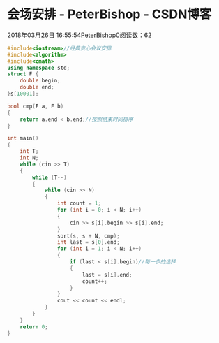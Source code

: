 # 会场安排 - PeterBishop - CSDN博客





2018年03月26日 16:55:54[PeterBishop0](https://me.csdn.net/qq_40061421)阅读数：62








```cpp
#include<iostream>//经典贪心会议安排
#include<algorithm>
#include<cmath>
using namespace std;
struct F {
	double begin;
	double end;
}s[10001];

bool cmp(F a, F b)
{
	return a.end < b.end;//按照结束时间排序
}

int main()
{
	int T;
	int N;
	while (cin >> T)
	{
		while (T--)
		{
			while (cin >> N)
			{
				int count = 1;
				for (int i = 0; i < N; i++)
				{
					cin >> s[i].begin >> s[i].end;
				}
				sort(s, s + N, cmp);
				int last = s[0].end;
				for (int i = 1; i < N; i++)
				{
					if (last < s[i].begin)//每一步的选择
					{
						last = s[i].end;
						count++;
					}
				}
				cout << count << endl;
			}
		}
	}
    return 0;
}
```




